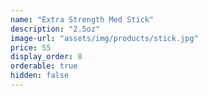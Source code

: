 ```yaml
---
name: "Extra Strength Med Stick"
description: "2.5oz"
image-url: "assets/img/products/stick.jpg"
price: 55
display_order: 8
orderable: true
hidden: false
---
```

